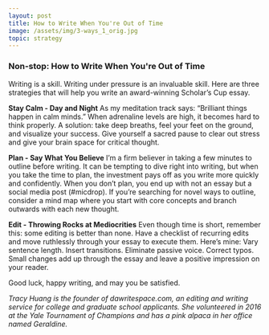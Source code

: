 ```yaml
---
layout: post
title: How to Write When You're Out of Time
image: /assets/img/3-ways_1_orig.jpg
topic: strategy
---
```


### Non-stop: How to Write When You're Out of Time

​Writing is a skill. Writing under pressure is an invaluable skill. Here are three strategies that will help you write an award-winning Scholar’s Cup essay.

**Stay Calm - Day and Night**
As my meditation track says: “Brilliant things happen in calm minds.” When adrenaline levels are high, it becomes hard to think properly. A solution: take deep breaths, feel your feet on the ground, and visualize your success. Give yourself a sacred pause to clear out stress and give your brain space for critical thought.

**Plan - Say What You Believe**
I’m a firm believer in taking a few minutes to outline before writing. It can be tempting to dive right into writing, but when you take the time to plan, the investment pays off as you write more quickly and confidently. When you don’t plan, you end up with not an essay but a social media post (#micdrop). If you’re searching for novel ways to outline, consider a mind map where you start with core concepts and branch outwards with each new thought.

**Edit - Throwing Rocks at Mediocrities**
Even though time is short, remember this: some editing is better than none. Have a checklist of recurring edits and move ruthlessly through your essay to execute them. Here’s mine: Vary sentence length. Insert transitions. Eliminate passive voice. Correct typos. Small changes add up through the essay and leave a positive impression on your reader.

Good luck, happy writing, and may you be satisfied.

*Tracy Huang is the founder of dawritespace.com, an editing and writing service for college and graduate school applicants. She volunteered in 2016 at the Yale Tournament of Champions and has a pink alpaca in her office named Geraldine.*

<br> 